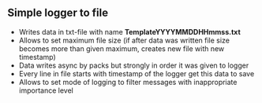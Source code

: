 ## Simple logger to file

- Writes data in txt-file with name **TemplateYYYYMMDDHHmmss.txt**
- Allows to set maximum file size (if after data was written file size becomes more than given maximum, creates new file with new timestamp)
- Data writes async by packs but strongly in order it was given to logger
- Every line in file starts with timestamp of the logger get this data to save
- Allows to set mode of logging to filter messages with inappropriate importance level
